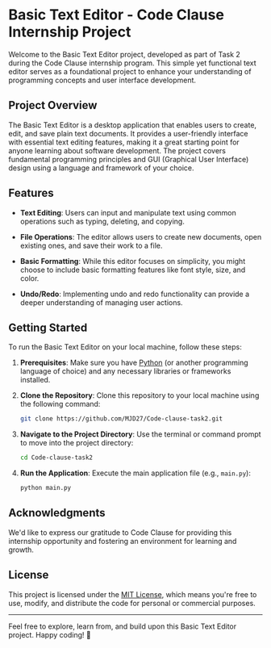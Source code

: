 # Basic Text Editor - Code Clause Internship Project

Welcome to the Basic Text Editor project, developed as part of Task 2 during the Code Clause internship program. This simple yet functional text editor serves as a foundational project to enhance your understanding of programming concepts and user interface development. 

## Project Overview

The Basic Text Editor is a desktop application that enables users to create, edit, and save plain text documents. It provides a user-friendly interface with essential text editing features, making it a great starting point for anyone learning about software development. The project covers fundamental programming principles and GUI (Graphical User Interface) design using a language and framework of your choice.

## Features

- **Text Editing**: Users can input and manipulate text using common operations such as typing, deleting, and copying.

- **File Operations**: The editor allows users to create new documents, open existing ones, and save their work to a file.

- **Basic Formatting**: While this editor focuses on simplicity, you might choose to include basic formatting features like font style, size, and color.

- **Undo/Redo**: Implementing undo and redo functionality can provide a deeper understanding of managing user actions.

## Getting Started

To run the Basic Text Editor on your local machine, follow these steps:

1. **Prerequisites**: Make sure you have [Python](https://www.python.org/) (or another programming language of choice) and any necessary libraries or frameworks installed.

2. **Clone the Repository**: Clone this repository to your local machine using the following command:

   ```bash
   git clone https://github.com/MJD27/Code-clause-task2.git
   ```

3. **Navigate to the Project Directory**: Use the terminal or command prompt to move into the project directory:

   ```bash
   cd Code-clause-task2
   ```

4. **Run the Application**: Execute the main application file (e.g., `main.py`):

   ```bash
   python main.py
   ```

## Acknowledgments

We'd like to express our gratitude to Code Clause for providing this internship opportunity and fostering an environment for learning and growth.

## License

This project is licensed under the [MIT License](LICENSE), which means you're free to use, modify, and distribute the code for personal or commercial purposes.

---

Feel free to explore, learn from, and build upon this Basic Text Editor project. Happy coding! 🚀
